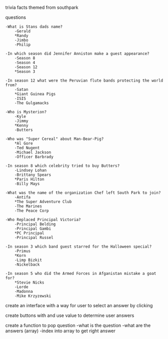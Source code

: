 trivia facts themed from southpark

questions

	-What is Stans dads name?
		-Gerald
		*Randy
		-Jimbo
		-Philip

	-In which season did Jennifer Anniston make a guest appearance?
		-Season 8
		-Season 4
		-Season 12
		*Season 3

	-In season 12 what were the Peruvian flute bands protecting the world from?
		-Satan
		*Giant Guinea Pigs
		-ISIS
		-The Gulgamacks

	-Who is Mysterion?
		-Kyle
		-Jimmy
		*Kenny
		-Butters

	-Who was "Super Cereal" about Man-Bear-Pig?
		*Al Gore
		-Ted Nugent
		-Michael Jackson
		-Officer Barbrady

	-In season 8 which celebrity tried to buy Butters?
		-Lindsey Lohan
		-Brittany Spears
		*Paris Hilton
		-Billy Mays

	-What was the name of the organization Chef left South Park to join?
		-Antifa
		*The Super Adventure Club
		-The Marines
		-The Peace Corp

	-Who Replaced Principal Victoria?
		-Principal Belding
		-Principal Gambi
		*PC Principal
		-Principal Russel

	-In season 3 which band guest starred for the Halloween special?
		-Primus
		*Korn
		-Limp Bizkit
		-Nickelback

	-In season 5 who did the Armed Forces in Afganistan mistake a goat for?
		*Stevie Nicks
		-Lorde
		-Madonna
		-Mike Krzyzewski

create an interface with a way for user to select an answer by clicking

create buttons with and use value to determine user answers

create a function to pop question
	-what is the question
	-what are the answers (array)
	-index into array to get right answer
